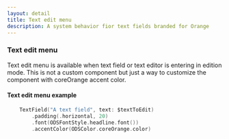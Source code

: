 ```yaml
---
layout: detail
title: Text edit menu
description: A system behavior fior text fields branded for Orange
---
```



### Text edit menu

Text edit menu is available when text field or text editor is entering in edition mode. This is not a custom component but just a way to customize the component with coreOrange accent color.


#### Text edit menu example

```swift
    TextField("A text field", text: $textToEdit)
        .padding(.horizontal, 20)
        .font(ODSFontStyle.headline.font())
        .accentColor(ODSColor.coreOrange.color)
```
